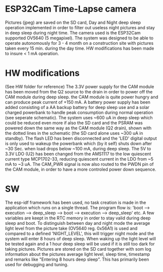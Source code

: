 # ESP32Cam Time-Lapse camera
Pictures (jpeg) are saved on the SD card, Day and Night deep sleep operation implemented in order to filter out useless night pictures and stay in deep sleep during night
time. The camera used is the ESP32Cam supported OV5640 (5 megapixel). The system was designed to be able to operate autonomously for 3 - 4 month on a construction site
with pictures taken every 15 min. during the day time. HW modifications has been made to insure < 1 mA operation. 
# HW modifications
(See HW folder for reference)
The 3.3V power supply for the CAM module has been moved from the Q2 source to the drain in order to power off the CAM module during deep sleep. the CAM module is quite power
hungry and can produce peak current of +150 mA. A battery power supply has been added consisting of a AA backup battery for deep sleep use and a solar charged powerbank to
handle peak consumption during normal operation (see seperate schematic).
The system uses ~600 uA in deep sleep which could be reduced even more if also the SD card and the PSRAM was powered down the same way as the CAM module (Q2 drain), shown with
the dotted lines in the schematic (the SD card alone uses ~300 uA in standby). The flash LED has been disconnected and the 'LED' digital output is only used to wakeup the
powerbank which (by it self) shuts down after ~30 Sec. when load drops below ~100 mA, during deep sleep. The 5V to 3.3V LDO (U2) has been changed from the AMS1117 to the low
quiescent current type MCP1702-33, reducing quiescent current in the LDO from ~5 mA to ~3 uA. The CAM_PWR signal is now also routed to the PWDN pin of the CAM module, in order
to have a more controled power down sequence.
# SW
The esp-idf framework has been used, no task creation is made in the application which runs on a single thread. The program flow is: 'boot --> execution --> deep_sleep -->
boot --> execution --> deep_sleep' etc.
A few variables are keept in the RTC memory in order to stay valid during deep sleep and boot. To distinguish between day and night mode the average light level from the picture
take (OV5640 reg. 0x56A1) is used and compared to a defined 'NIGHT_LEVEL', this will trigger night mode and the system will enter 8 hours of deep sleep. When waking up the light
level will be tested again and a 1 hour deep sleep will be used if it is still too dark for taking pictures.
Pictures are stored on the SD card together with som log information about the pictures average light level, sleep time, timestamp and remarks like "Entering 8 hours deep sleep".
This has primarily been used for debugging and tuning. 

